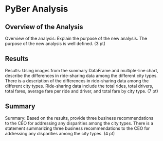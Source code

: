 # PyBer Analysis

## Overview of the Analysis

Overview of the analysis: Explain the purpose of the new analysis.
The purpose of the new analysis is well defined. (3 pt)


## Results

Results: Using images from the summary DataFrame and multiple-line chart, describe the differences in ride-sharing data among the different city types.
There is a description of the differences in ride-sharing data among the different city types. Ride-sharing data include the total rides, total drivers, total fares, average fare per ride and driver, and total fare by city type. (7 pt)


## Summary

Summary: Based on the results, provide three business recommendations to the CEO for addressing any disparities among the city types.
There is a statement summarizing three business recommendations to the CEO for addressing any disparities among the city types. (4 pt)
